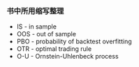 ### 书中所用缩写整理

- IS - in sample
- OOS - out of sample
- PBO - probability of backtest overfitting
- OTR - optimal trading rule
- O-U - Ornstein-Uhlenbeck process
